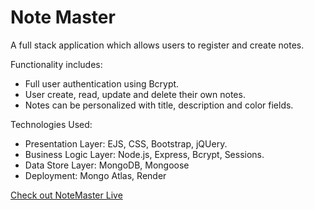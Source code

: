 # Note Master
A full stack application which allows users to register and create notes.

Functionality includes:
- Full user authentication using Bcrypt.
- User create, read, update and delete their own notes.
- Notes can be personalized with title, description and color fields.

Technologies Used:
- Presentation Layer: EJS, CSS, Bootstrap, jQUery.
- Business Logic Layer: Node.js, Express, Bcrypt, Sessions.
- Data Store Layer: MongoDB, Mongoose
- Deployment: Mongo Atlas, Render

[Check out NoteMaster Live](https://notemaster-tqpy.onrender.com/)
